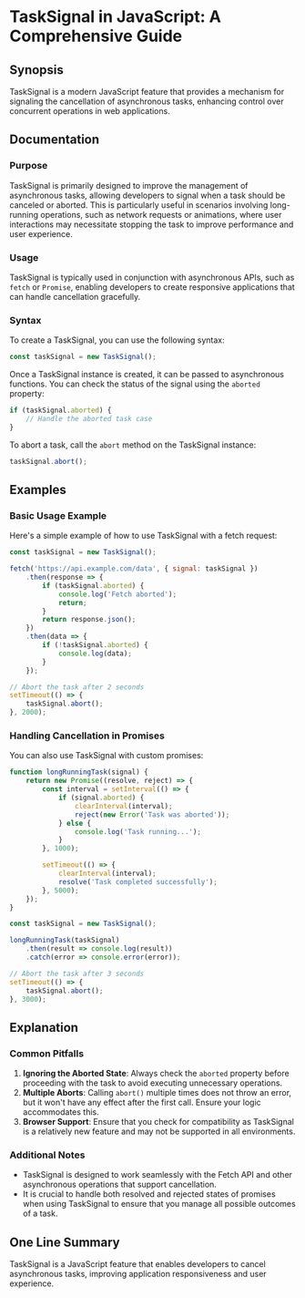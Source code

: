 <!--
Meta Description: # TaskSignal in JavaScript: A Comprehensive Guide ## Synopsis TaskSignal is a modern JavaScript feature that provides a mechanism for signaling the ca...
Meta Keywords: tasksignal, task, aborted, javascript, abort
-->

# TaskSignal in JavaScript: A Comprehensive Guide

## Synopsis
TaskSignal is a modern JavaScript feature that provides a mechanism for signaling the cancellation of asynchronous tasks, enhancing control over concurrent operations in web applications.

## Documentation

### Purpose
TaskSignal is primarily designed to improve the management of asynchronous tasks, allowing developers to signal when a task should be canceled or aborted. This is particularly useful in scenarios involving long-running operations, such as network requests or animations, where user interactions may necessitate stopping the task to improve performance and user experience.

### Usage
TaskSignal is typically used in conjunction with asynchronous APIs, such as `fetch` or `Promise`, enabling developers to create responsive applications that can handle cancellation gracefully.

### Syntax
To create a TaskSignal, you can use the following syntax:

```javascript
const taskSignal = new TaskSignal();
```

Once a TaskSignal instance is created, it can be passed to asynchronous functions. You can check the status of the signal using the `aborted` property:

```javascript
if (taskSignal.aborted) {
    // Handle the aborted task case
}
```

To abort a task, call the `abort` method on the TaskSignal instance:

```javascript
taskSignal.abort();
```

## Examples

### Basic Usage Example
Here's a simple example of how to use TaskSignal with a fetch request:

```javascript
const taskSignal = new TaskSignal();

fetch('https://api.example.com/data', { signal: taskSignal })
    .then(response => {
        if (taskSignal.aborted) {
            console.log('Fetch aborted');
            return;
        }
        return response.json();
    })
    .then(data => {
        if (!taskSignal.aborted) {
            console.log(data);
        }
    });

// Abort the task after 2 seconds
setTimeout(() => {
    taskSignal.abort();
}, 2000);
```

### Handling Cancellation in Promises
You can also use TaskSignal with custom promises:

```javascript
function longRunningTask(signal) {
    return new Promise((resolve, reject) => {
        const interval = setInterval(() => {
            if (signal.aborted) {
                clearInterval(interval);
                reject(new Error('Task was aborted'));
            } else {
                console.log('Task running...');
            }
        }, 1000);

        setTimeout(() => {
            clearInterval(interval);
            resolve('Task completed successfully');
        }, 5000);
    });
}

const taskSignal = new TaskSignal();

longRunningTask(taskSignal)
    .then(result => console.log(result))
    .catch(error => console.error(error));

// Abort the task after 3 seconds
setTimeout(() => {
    taskSignal.abort();
}, 3000);
```

## Explanation

### Common Pitfalls
1. **Ignoring the Aborted State**: Always check the `aborted` property before proceeding with the task to avoid executing unnecessary operations.
2. **Multiple Aborts**: Calling `abort()` multiple times does not throw an error, but it won't have any effect after the first call. Ensure your logic accommodates this.
3. **Browser Support**: Ensure that you check for compatibility as TaskSignal is a relatively new feature and may not be supported in all environments.

### Additional Notes
- TaskSignal is designed to work seamlessly with the Fetch API and other asynchronous operations that support cancellation.
- It is crucial to handle both resolved and rejected states of promises when using TaskSignal to ensure that you manage all possible outcomes of a task.

## One Line Summary
TaskSignal is a JavaScript feature that enables developers to cancel asynchronous tasks, improving application responsiveness and user experience.